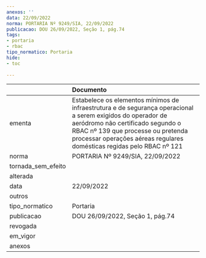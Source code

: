```yaml
---
anexos: ''
data: 22/09/2022
norma: PORTARIA Nº 9249/SIA, 22/09/2022
publicacao: DOU 26/09/2022, Seção 1, pág.74
tags:
- portaria
- rbac
tipo_normatico: Portaria
hide: 
- toc 
 
---
```


|                    | Documento                                                                                                                                                                                                                                                      |
|:-------------------|:---------------------------------------------------------------------------------------------------------------------------------------------------------------------------------------------------------------------------------------------------------------|
| ementa             | Estabelece os elementos mínimos de infraestrutura e de segurança operacional a serem exigidos do operador de aeródromo não certificado segundo o RBAC nº 139 que processe ou pretenda processar operações aéreas regulares domésticas regidas pelo RBAC nº 121 |
| norma              | PORTARIA Nº 9249/SIA, 22/09/2022                                                                                                                                                                                                                               |
| tornada_sem_efeito |                                                                                                                                                                                                                                                                |
| alterada           |                                                                                                                                                                                                                                                                |
| data               | 22/09/2022                                                                                                                                                                                                                                                     |
| outros             |                                                                                                                                                                                                                                                                |
| tipo_normatico     | Portaria                                                                                                                                                                                                                                                       |
| publicacao         | DOU 26/09/2022, Seção 1, pág.74                                                                                                                                                                                                                                |
| revogada           |                                                                                                                                                                                                                                                                |
| em_vigor           |                                                                                                                                                                                                                                                                |
| anexos             |                                                                                                                                                                                                                                                                |
